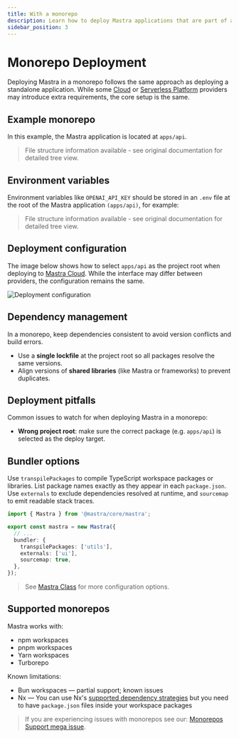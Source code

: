 ```yaml
---
title: With a monorepo
description: Learn how to deploy Mastra applications that are part of a monorepo setup
sidebar_position: 3
---
```


# Monorepo Deployment

Deploying Mastra in a monorepo follows the same approach as deploying a standalone application. While some [Cloud](/docs/deployment/cloud-providers/overview) or [Serverless Platform](/docs/deployment/serverless-platforms/overview) providers may introduce extra requirements, the core setup is the same.

## Example monorepo

In this example, the Mastra application is located at `apps/api`.

> File structure information available - see original documentation for detailed tree view.

## Environment variables

Environment variables like `OPENAI_API_KEY` should be stored in an `.env` file at the root of the Mastra application `(apps/api)`, for example:

> File structure information available - see original documentation for detailed tree view.

## Deployment configuration

The image below shows how to select `apps/api` as the project root when deploying to [Mastra Cloud](../mastra-cloud/overview). While the interface may differ between providers, the configuration remains the same.

![Deployment configuration](/img/monorepo/monorepo-mastra-cloud.jpg)

## Dependency management

In a monorepo, keep dependencies consistent to avoid version conflicts and build errors.

- Use a **single lockfile** at the project root so all packages resolve the same versions.
- Align versions of **shared libraries** (like Mastra or frameworks) to prevent duplicates.

## Deployment pitfalls

Common issues to watch for when deploying Mastra in a monorepo:

- **Wrong project root**: make sure the correct package (e.g. `apps/api`) is selected as the deploy target.

## Bundler options

Use `transpilePackages` to compile TypeScript workspace packages or libraries. List package names exactly as they appear in each `package.json`. Use `externals` to exclude dependencies resolved at runtime, and `sourcemap` to emit readable stack traces.

```typescript filename="src/mastra/index.ts" showLineNumbers copy
import { Mastra } from '@mastra/core/mastra';

export const mastra = new Mastra({
  // ...
  bundler: {
    transpilePackages: ['utils'],
    externals: ['ui'],
    sourcemap: true,
  },
});
```

> See [Mastra Class](/docs/reference/core/mastra-class) for more configuration options.

## Supported monorepos

Mastra works with:

- npm workspaces
- pnpm workspaces
- Yarn workspaces
- Turborepo

Known limitations:

- Bun workspaces — partial support; known issues
- Nx — You can use Nx's [supported dependency strategies](https://nx.dev/concepts/decisions/dependency-management) but you need to have `package.json` files inside your workspace packages

> If you are experiencing issues with monorepos see our: [Monorepos Support mega issue](https://github.com/mastra-ai/mastra/issues/6852).
